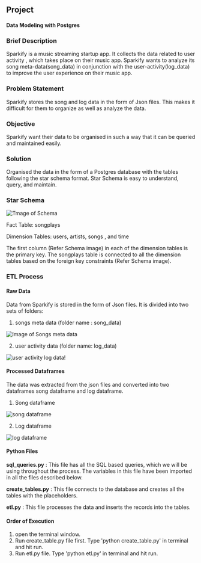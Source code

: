 ## Project
#### Data Modeling with Postgres

### Brief Description

Sparkify is a music streaming startup app. It collects the data related to user activity , which takes place on their music app. Sparkify wants to analyze its song meta-data(song_data) in conjunction with the user-activity(log_data) to improve the user experience on their music app.

### Problem Statement
Sparkify stores the song and log data in the form of Json files. This makes it difficult for them to organize as well as analyze the data. 

### Objective
Sparkify want their data to be organised in such a way  that it can be queried and maintained easily.

### Solution

Organised the data in the form of a Postgres database with the tables following the star schema format. Star Schema is easy to understand, query, and maintain.

### Star Schema


![Tmage of Schema](https://github.com/anurag-code/Data-Engineering-Udacity/blob/master/PostgreSql/StarSchema.png)



Fact Table: songplays

Dimension Tables: users, artists, songs , and time 

The first column (Refer Schema image) in each of the dimension tables is the primary key. The songplays table is connected to all the dimension tables based on the foreign key constraints (Refer Schema image).

### ETL Process

#### Raw Data
Data from Sparkify is stored in the form of Json files. It is divided into two sets of folders:

1. songs meta data (folder name : song_data)

![Image of Songs meta data](https://github.com/anurag-code/Data-Engineering-Udacity/blob/master/PostgreSql/Songs_meta_data_json_files.png)

2. user activity data (folder name: log_data)

![user activity log data!](https://github.com/anurag-code/Data-Engineering-Udacity/blob/master/PostgreSql/User_activity_json_files.png)


#### Processed Dataframes
The data was extracted from the json files and converted into two dataframes
song dataframe and log dataframe.

1. Song dataframe

![song dataframe](https://github.com/anurag-code/Data-Engineering-Udacity/blob/master/PostgreSql/song_data.png)


2. Log dataframe

![log dataframe](https://github.com/anurag-code/Data-Engineering-Udacity/blob/master/PostgreSql/Log_data.png)


#### Python Files

**sql_queries.py** : This file has all the SQL based queries, which we will be using throughout the process. The variables in this file have been imported in all the files described below.

**create_tables.py** : This file connects to the database and creates all the tables with the placeholders.

**etl.py** : This file processes the data and inserts the records into the tables.

#### Order of Execution

1. open the terminal window.
2. Run create_table.py file first. Type 'python create_table.py' in terminal and hit run.
3. Run etl.py file. Type 'python etl.py' in terminal and hit run. 







